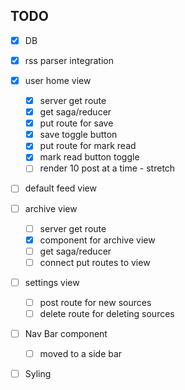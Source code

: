 
## TODO

- [x] DB

- [x] rss parser integration

- [x] user home view
    - [x] server get route
    - [x] get saga/reducer
    - [x] put route for save
    - [x] save toggle button
    - [x] put route for mark read
    - [x] mark read button toggle
    - [ ] render 10 post at a time - stretch
- [ ] default feed view

- [ ] archive view
    - [ ] server get route
    - [x] component for archive view 
    - [ ] get saga/reducer
    - [ ] connect put routes to view

- [ ] settings view
    - [ ] post route for new sources 
    - [ ] delete route for deleting sources

- [ ] Nav Bar component
    - [ ] moved to a side bar

- [ ] Syling 
